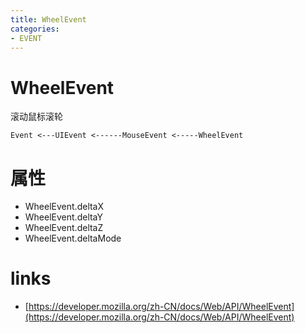 ```yaml
---
title: WheelEvent
categories: 
- EVENT
---
```


# WheelEvent
滚动鼠标滚轮

```
Event <---UIEvent <------MouseEvent <-----WheelEvent
```

# 属性

- WheelEvent.deltaX
- WheelEvent.deltaY
- WheelEvent.deltaZ
- WheelEvent.deltaMode 


# links

- [https://developer.mozilla.org/zh-CN/docs/Web/API/WheelEvent](https://developer.mozilla.org/zh-CN/docs/Web/API/WheelEvent)